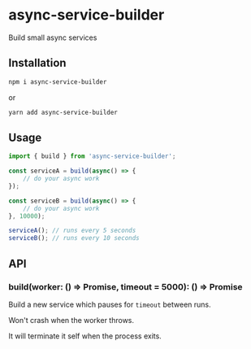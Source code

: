 # async-service-builder

Build small async services

## Installation

```bash
npm i async-service-builder
```
or
```bash
yarn add async-service-builder
```

## Usage

```typescript
import { build } from 'async-service-builder';

const serviceA = build(async() => {
    // do your async work
});

const serviceB = build(async() => {
    // do your async work
}, 10000);

serviceA(); // runs every 5 seconds
serviceB(); // runs every 10 seconds
```

## API

### build(worker: () => Promise<void>, timeout = 5000): () => Promise<void>

Build a new service which pauses for `timeout` between runs.

Won't crash when the worker throws.

It will terminate it self when the process exits.